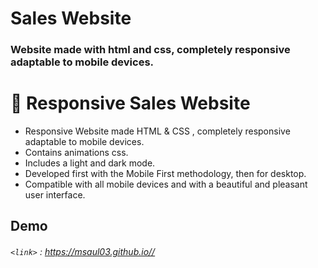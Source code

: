 # Sales Website

### Website made with html and css, completely responsive adaptable to mobile devices.

# 💼 Responsive Sales Website

- Responsive Website made HTML & CSS , completely responsive adaptable to mobile devices.
- Contains animations css.
- Includes a light and dark mode.
- Developed first with the Mobile First methodology, then for desktop.
- Compatible with all mobile devices and with a beautiful and pleasant user interface.

## Demo

###### `<link>` : <https://msaul03.github.io//>
